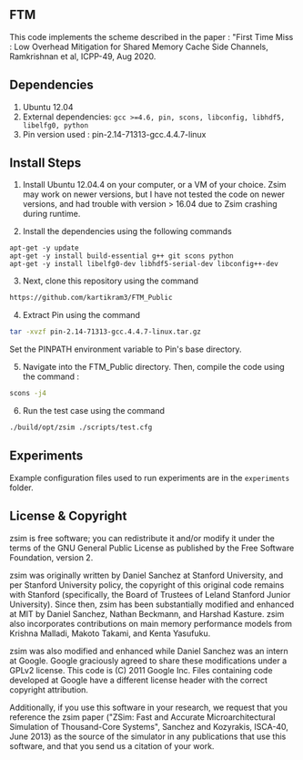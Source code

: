 FTM
---
This code implements the scheme described in the paper :
"First Time Miss : Low Overhead Mitigation for Shared Memory
Cache Side Channels, Ramkrishnan et al, ICPP-49, Aug 2020.

Dependencies
------------
1. Ubuntu 12.04
2. External dependencies: `gcc >=4.6, pin, scons, libconfig, libhdf5, libelfg0, python`
3. Pin version used : pin-2.14-71313-gcc.4.4.7-linux

Install Steps
-------------

1. Install Ubuntu 12.04.4 on your computer, or a VM of your choice. Zsim may work
on newer versions, but I have not tested the code on newer versions, and had
trouble with version > 16.04 due to Zsim crashing during runtime.

2. Install the dependencies using the following
commands 
```shell
apt-get -y update
apt-get -y install build-essential g++ git scons python
apt-get -y install libelfg0-dev libhdf5-serial-dev libconfig++-dev
```
3. Next, clone this repository using the command 
```bash
https://github.com/kartikram3/FTM_Public
```
4. Extract Pin using the command 
```bash
tar -xvzf pin-2.14-71313-gcc.4.4.7-linux.tar.gz
```
Set the PINPATH environment variable to Pin's base directory. 

5. Navigate into the FTM_Public directory. Then, compile the code using the command :
```bash
scons -j4
```
6. Run the test case using the command
```bash
./build/opt/zsim ./scripts/test.cfg
```

Experiments
-----------

  Example configuration files used to run experiments are in the  ```experiments``` folder.

License & Copyright
-------------------

zsim is free software; you can redistribute it and/or modify it under the terms
of the GNU General Public License as published by the Free Software Foundation,
version 2.

zsim was originally written by Daniel Sanchez at Stanford University, and per
Stanford University policy, the copyright of this original code remains with
Stanford (specifically, the Board of Trustees of Leland Stanford Junior
University). Since then, zsim has been substantially modified and enhanced at
MIT by Daniel Sanchez, Nathan Beckmann, and Harshad Kasture. zsim also
incorporates contributions on main memory performance models from Krishna
Malladi, Makoto Takami, and Kenta Yasufuku.

zsim was also modified and enhanced while Daniel Sanchez was an intern at
Google. Google graciously agreed to share these modifications under a GPLv2
license. This code is (C) 2011 Google Inc. Files containing code developed at
Google have a different license header with the correct copyright attribution.

Additionally, if you use this software in your research, we request that you
reference the zsim paper ("ZSim: Fast and Accurate Microarchitectural
Simulation of Thousand-Core Systems", Sanchez and Kozyrakis, ISCA-40, June
2013) as the source of the simulator in any publications that use this
software, and that you send us a citation of your work.
